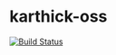 # karthick-oss

[![Build Status](https://travis-ci.org/Sonaiyakarthick/karthick-oss.svg?branch=master)](https://travis-ci.org/Sonaiyakarthick/karthick-oss)

